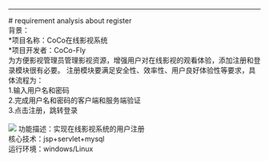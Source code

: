 ﻿<hr/>
# requirement analysis about register
<br/>
背景：<br/>
*项目名称：CoCo在线影视系统 <br/>
*项目开发者：CoCo-Fly   <br/>
为方便影视管理员管理影视资源，增强用户对在线影视的观看体验，添加注册和登录模块很有必要。
注册模块要满足安全性、效率性、用户良好体验性等要求，具体流程为：<br/>
1.输入用户名和密码<br/>
2.完成用户名和密码的客户端和服务端验证<br/>
3.点击注册，跳转登录<br/><br/>
<img src=http://chuantu.biz/t5/125/1499136623x1035452427.png />
功能描述：实现在线影视系统的用户注册<br/>
核心技术：jsp+servlet+mysql<br/>
运行环境：windows/Linux  <br/>

